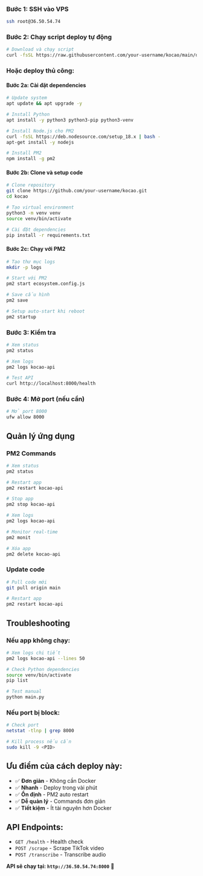 ### Bước 1: SSH vào VPS
```bash
ssh root@36.50.54.74
```

### Bước 2: Chạy script deploy tự động
```bash
# Download và chạy script
curl -fsSL https://raw.githubusercontent.com/your-username/kocao/main/deploy.sh | bash
```

### Hoặc deploy thủ công:

#### Bước 2a: Cài đặt dependencies
```bash
# Update system
apt update && apt upgrade -y

# Install Python
apt install -y python3 python3-pip python3-venv

# Install Node.js cho PM2
curl -fsSL https://deb.nodesource.com/setup_18.x | bash -
apt-get install -y nodejs

# Install PM2
npm install -g pm2
```

#### Bước 2b: Clone và setup code
```bash
# Clone repository
git clone https://github.com/your-username/kocao.git
cd kocao

# Tạo virtual environment
python3 -m venv venv
source venv/bin/activate

# Cài đặt dependencies
pip install -r requirements.txt
```

#### Bước 2c: Chạy với PM2
```bash
# Tạo thư mục logs
mkdir -p logs

# Start với PM2
pm2 start ecosystem.config.js

# Save cấu hình
pm2 save

# Setup auto-start khi reboot
pm2 startup
```

### Bước 3: Kiểm tra
```bash
# Xem status
pm2 status

# Xem logs
pm2 logs kocao-api

# Test API
curl http://localhost:8000/health
```

### Bước 4: Mở port (nếu cần)
```bash
# Mở port 8000
ufw allow 8000
```

## Quản lý ứng dụng

### PM2 Commands
```bash
# Xem status
pm2 status

# Restart app
pm2 restart kocao-api

# Stop app
pm2 stop kocao-api

# Xem logs
pm2 logs kocao-api

# Monitor real-time
pm2 monit

# Xóa app
pm2 delete kocao-api
```

### Update code
```bash
# Pull code mới
git pull origin main

# Restart app
pm2 restart kocao-api
```

## Troubleshooting

### Nếu app không chạy:
```bash
# Xem logs chi tiết
pm2 logs kocao-api --lines 50

# Check Python dependencies
source venv/bin/activate
pip list

# Test manual
python main.py
```

### Nếu port bị block:
```bash
# Check port
netstat -tlnp | grep 8000

# Kill process nếu cần
sudo kill -9 <PID>
```

## Ưu điểm của cách deploy này:
- ✅ **Đơn giản** - Không cần Docker
- ✅ **Nhanh** - Deploy trong vài phút
- ✅ **Ổn định** - PM2 auto restart
- ✅ **Dễ quản lý** - Commands đơn giản
- ✅ **Tiết kiệm** - Ít tài nguyên hơn Docker

## API Endpoints:
- `GET /health` - Health check
- `POST /scrape` - Scrape TikTok video
- `POST /transcribe` - Transcribe audio

**API sẽ chạy tại: `http://36.50.54.74:8000`** 🎉
